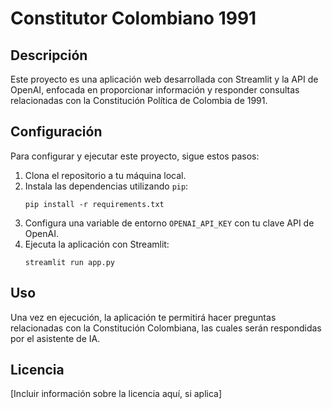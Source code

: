 
# Constitutor Colombiano 1991

## Descripción
Este proyecto es una aplicación web desarrollada con Streamlit y la API de OpenAI, enfocada en proporcionar información y responder consultas relacionadas con la Constitución Política de Colombia de 1991.

## Configuración
Para configurar y ejecutar este proyecto, sigue estos pasos:

1. Clona el repositorio a tu máquina local.
2. Instala las dependencias utilizando `pip`:
   ```
   pip install -r requirements.txt
   ```
3. Configura una variable de entorno `OPENAI_API_KEY` con tu clave API de OpenAI.
4. Ejecuta la aplicación con Streamlit:
   ```
   streamlit run app.py
   ```

## Uso
Una vez en ejecución, la aplicación te permitirá hacer preguntas relacionadas con la Constitución Colombiana, las cuales serán respondidas por el asistente de IA.

## Licencia
[Incluir información sobre la licencia aquí, si aplica]

